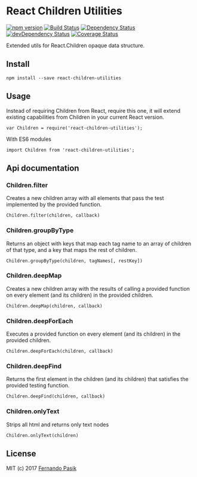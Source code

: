 # React Children Utilities

[![npm version][img-1]][1]
[![Build Status][img-2]][2]
[![Dependency Status][img-3]][3]
[![devDependency Status][img-4]][4]
[![Coverage Status][img-5]][5]

[img-1]: https://img.shields.io/npm/v/react-children-utilities.svg
[img-2]: https://travis-ci.org/fernandopasik/react-children-utilities.svg?branch=master
[img-3]: https://david-dm.org/fernandopasik/react-children-utilities.svg
[img-4]: https://david-dm.org/fernandopasik/react-children-utilities/dev-status.svg
[img-5]: https://img.shields.io/coveralls/fernandopasik/react-children-utilities.svg

[1]: https://www.npmjs.com/package/react-children-utilities "npm version"
[2]: https://travis-ci.org/fernandopasik/react-children-utilities "Build Status"
[3]: https://david-dm.org/fernandopasik/react-children-utilities "Dependency Status"
[4]: https://david-dm.org/fernandopasik/react-children-utilities#info=devDependencies "devDependency Status"
[5]: https://coveralls.io/r/fernandopasik/react-children-utilities "Coverage Status"

Extended utils for React.Children opaque data structure.

## Install

```
npm install --save react-children-utilities
```

## Usage

Instead of requiring Children from React, require this one, it will extend existing capabilities from Children in your current React version.

```
var Children = require('react-children-utilities');
```

With ES6 modules

```
import Children from 'react-children-utilities';
```

## Api documentation

### Children.filter

Creates a new children array with all elements that pass the test implemented by the provided function.

```
Children.filter(children, callback)
```

### Children.groupByType

Returns an object with keys that map each tag name to an array of children of that type, and a key that maps the rest of children.

```
Children.groupByType(children, tagNames[, restKey])
```

### Children.deepMap

Creates a new children array with the results of calling a provided function on every element (and its children) in the provided children.

```
Children.deepMap(children, callback)
```

### Children.deepForEach

Executes a provided function on every element (and its children) in the provided children.

```
Children.deepForEach(children, callback)
```

### Children.deepFind

Returns the first element in the children (and its children) that satisfies the provided testing function.

```
Children.deepFind(children, callback)
```

### Children.onlyText

Strips all html and returns only text nodes

```
Children.onlyText(children)
```

## License

MIT (c) 2017 [Fernando Pasik](https://fernandopasik.com)
